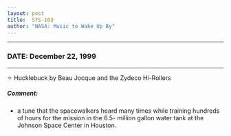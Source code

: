 ```yaml
---
layout: post
title:  STS-103
author: "NASA: Music to Wake Up By"
---
```


----
### DATE: December 22, 1999
----
✧ Hucklebuck by Beau Jocque and the Zydeco Hi-Rollers

##### Comment:
* a tune that the spacewalkers heard many times while training hundreds of hours for the mission in the 6.5- million gallon water tank at the Johnson Space Center in Houston.
